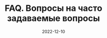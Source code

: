 ---
title: "FAQ. Вопросы на часто задаваемые вопросы"
layout: faq
description: "Ответы на вопросы которые вы, возможно, хотели бы задать"
date: 2022-12-10
image: /assets/img/towfiqu-barbhuiya-oZuBNC-6E2s-unsplash.jpg
---